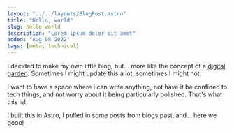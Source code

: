 ```yaml
---
layout: "../../layouts/BlogPost.astro"
title: "Hello, world"
slug: hello-world
description: "Lorem ipsum dolor sit amet"
added: "Aug 08 2022"
tags: [meta, technical] 
---
```


I decided to make my own little blog, but... more like the concept of a [digital garden](https://maggieappleton.com/garden-history). Sometimes I might update this a lot, sometimes I might not.

I want to have a space where I can write anything, not have it be confined to tech things, and not worry about it being particularly polished. That's what this is!

I built this in Astro, I pulled in some posts from blogs past, and... here we gooo!